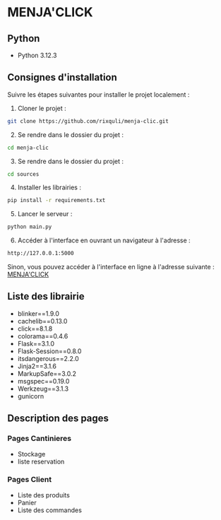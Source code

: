 # MENJA'CLICK

## Python

- Python 3.12.3

## Consignes d'installation

Suivre les étapes suivantes pour installer le projet localement :

1. Cloner le projet :

```bash
git clone https://github.com/rixquli/menja-clic.git
```

2. Se rendre dans le dossier du projet :

```bash
cd menja-clic
```

3. Se rendre dans le dossier du projet :

```bash
cd sources
```

4. Installer les librairies :

```bash
pip install -r requirements.txt
```

5. Lancer le serveur :

```bash
python main.py
```

6. Accéder à l'interface en ouvrant un navigateur à l'adresse :

```bash
http://127.0.0.1:5000
```

Sinon, vous pouvez accéder à l'interface en ligne à l'adresse suivante : [MENJA'CLICK](https://menjaclic-9d4ff48bbfb7.herokuapp.com)

## Liste des librairie

- blinker==1.9.0
- cachelib==0.13.0
- click==8.1.8
- colorama==0.4.6
- Flask==3.1.0
- Flask-Session==0.8.0
- itsdangerous==2.2.0
- Jinja2==3.1.6
- MarkupSafe==3.0.2
- msgspec==0.19.0
- Werkzeug==3.1.3
- gunicorn

## Description des pages

### Pages Cantinieres

- Stockage
- liste reservation

### Pages Client

- Liste des produits
- Panier
- Liste des commandes
